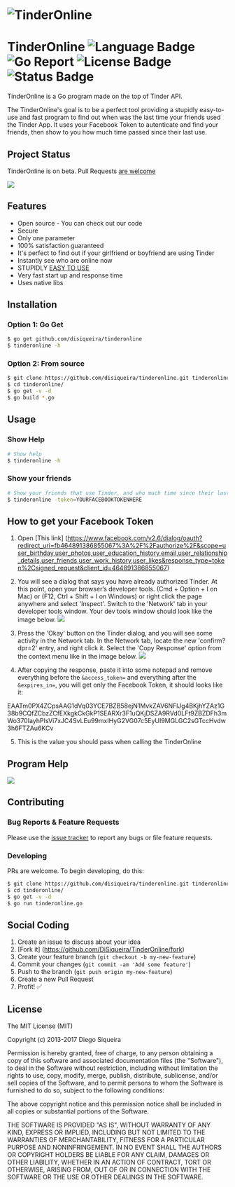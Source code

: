 # ![TinderOnline](http://image.prntscr.com/image/9d2b8e726a944215be4338849ea9c0cd.png)

# TinderOnline ![Language Badge](https://img.shields.io/badge/Language-Go-blue.svg) ![Go Report](https://goreportcard.com/badge/github.com/DiSiqueira/TinderOnline) ![License Badge](https://img.shields.io/badge/License-MIT-blue.svg) ![Status Badge](https://img.shields.io/badge/Status-Beta-brightgreen.svg)

TinderOnline is a Go program made on the top of Tinder API.

The TinderOnline's goal is to be a perfect tool providing a stupidly easy-to-use and fast program to find out when was the last time your friends used the Tinder App. It uses your Facebook Token to autenticate and find your friends, then show to you how much time passed since their last use.

## Project Status

TinderOnline is on beta. Pull Requests [are welcome](https://github.com/DiSiqueira/TinderOnline#social-coding)

![](http://image.prntscr.com/image/24adc74eee184903abd120bacf56e852.png)

## Features

- Open source - You can check out our code
- Secure
- Only one parameter
- 100% satisfaction guaranteed
- It's perfect to find out if your girlfriend or boyfriend are using Tinder
- Instantly see who are online now
- STUPIDLY [EASY TO USE](https://github.com/DiSiqueira/Gorganizer#usage)
- Very fast start up and response time
- Uses native libs

## Installation

### Option 1: Go Get

```bash
$ go get github.com/disiqueira/tinderonline
$ tinderonline -h
```

### Option 2: From source

```bash
$ git clone https://github.com/disiqueira/tinderonline.git tinderonline
$ cd tinderonline/
$ go get -v -d
$ go build *.go
```

## Usage

### Show Help

```bash
# Show help
$ tinderonline -h
```

### Show your friends

```bash
# Show your friends that use Tinder, and who much time since their last usage
$ tinderonline -token=YOURFACEBOOKTOKENHERE
```

## How to get your Facebook Token

1. Open [This link] (https://www.facebook.com/v2.6/dialog/oauth?redirect_uri=fb464891386855067%3A%2F%2Fauthorize%2F&scope=user_birthday,user_photos,user_education_history,email,user_relationship_details,user_friends,user_work_history,user_likes&response_type=token%2Csigned_request&client_id=464891386855067)

2. You will see a dialog that says you have already authorized Tinder. At this point, open your browser’s developer tools. (Cmd + Option + I on Mac) or (F12, Ctrl + Shift + I on Windows) or right click the page anywhere and select 'Inspect'. Switch to the 'Network' tab in your developer tools window. Your dev tools window should look like the image below.
![](https://tinderface.herokuapp.com/fb-auth-window.png)

3. Press the 'Okay' button on the Tinder dialog, and you will see some activity in the Network tab. In the Network tab, locate the new 'confirm?dpr=2' entry, and right click it. Select the 'Copy Response' option from the context menu like in the image below.
![](https://tinderface.herokuapp.com/dev-tools-window.png)

4. After copying the response, paste it into some notepad and remove everything before the `&access_token=` and everything after the `&expires_in=`, you will get only the Facebook Token, it should looks like it:

EAATm0PX4ZCpsAAG1dVq03YCE7BZB58ejN1MvkZAV6NFlJg4BKjhYZAz1G38b9CQfZCbzZCfEXkgkCkGkP1SEARXr3F1uQKjDSZA9RVd0LFt9ZBZDFh3mWo370IayhPIsVi7xJC4SvLEu99mxIHyG2VG07c5EyUI9MGLGC2sGTccHvdw3h6FTZAu6KCv

5. This is the value you should pass when calling the TinderOnline

## Program Help

![](http://image.prntscr.com/image/3a12514f944b48078863961920a7da18.png)

## Contributing

### Bug Reports & Feature Requests

Please use the [issue tracker](https://github.com/DiSiqueira/TinderOnline/issues) to report any bugs or file feature requests.

### Developing

PRs are welcome. To begin developing, do this:

```bash
$ git clone https://github.com/disiqueira/tinderonline.git tinderonline
$ cd tinderonline/
$ go get -v -d
$ go run tinderonline.go
```

## Social Coding

1. Create an issue to discuss about your idea
2. [Fork it] (https://github.com/DiSiqueira/TinderOnline/fork)
3. Create your feature branch (`git checkout -b my-new-feature`)
4. Commit your changes (`git commit -am 'Add some feature'`)
5. Push to the branch (`git push origin my-new-feature`)
6. Create a new Pull Request
7. Profit! :white_check_mark:

## License

The MIT License (MIT)

Copyright (c) 2013-2017 Diego Siqueira

Permission is hereby granted, free of charge, to any person obtaining a copy
of this software and associated documentation files (the "Software"), to deal
in the Software without restriction, including without limitation the rights
to use, copy, modify, merge, publish, distribute, sublicense, and/or sell
copies of the Software, and to permit persons to whom the Software is
furnished to do so, subject to the following conditions:

The above copyright notice and this permission notice shall be included in
all copies or substantial portions of the Software.

THE SOFTWARE IS PROVIDED "AS IS", WITHOUT WARRANTY OF ANY KIND, EXPRESS OR
IMPLIED, INCLUDING BUT NOT LIMITED TO THE WARRANTIES OF MERCHANTABILITY,
FITNESS FOR A PARTICULAR PURPOSE AND NONINFRINGEMENT.  IN NO EVENT SHALL THE
AUTHORS OR COPYRIGHT HOLDERS BE LIABLE FOR ANY CLAIM, DAMAGES OR OTHER
LIABILITY, WHETHER IN AN ACTION OF CONTRACT, TORT OR OTHERWISE, ARISING FROM,
OUT OF OR IN CONNECTION WITH THE SOFTWARE OR THE USE OR OTHER DEALINGS IN
THE SOFTWARE.